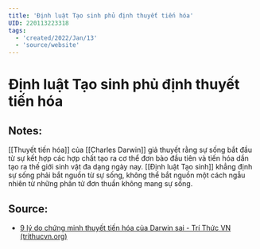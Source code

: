 ```yaml
---
title: 'Định luật Tạo sinh phủ định thuyết tiến hóa'
UID: 220113223318
tags:
  - 'created/2022/Jan/13'
  - 'source/website'
---
```

# Định luật Tạo sinh phủ định thuyết tiến hóa

## Notes:
[[Thuyết tiến hóa]] của [[Charles Darwin]] giả thuyết rằng sự sống bắt đầu từ sự kết hợp các hợp chất tạo ra cơ thể đơn bào đầu tiên và tiến hóa dần tạo ra thế giới sinh vật đa dạng ngày nay. [[Định luật Tạo sinh]] khẳng định sự sống phải bắt nguồn từ sự sống, không thể bắt nguồn một cách ngẫu nhiên từ những phân tử đơn thuần không mang sự sống.

## Source:
- [9 lý do chứng minh thuyết tiến hóa của Darwin sai - Trí Thức VN (trithucvn.org)](https://trithucvn.org/khoa-hoc/9-ly-do-chung-minh-thuyet-tien-hoa-cua-darwin-sai.html)
